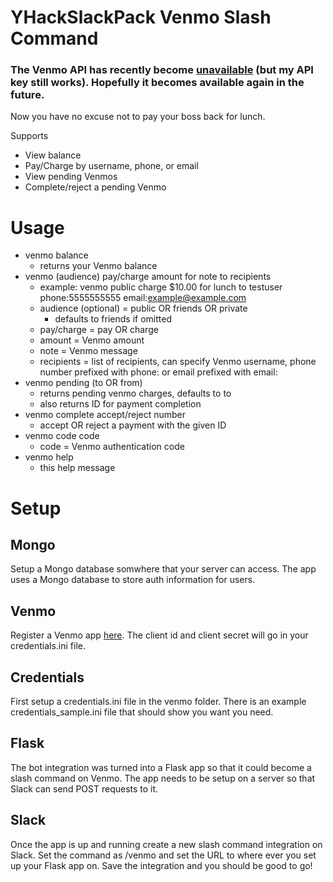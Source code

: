 # YHackSlackPack Venmo Slash Command

### The Venmo API has recently become [unavailable](https://twitter.com/venmodev/status/694304863912497152) (but my API key still works). Hopefully it becomes available again in the future.

Now you have no excuse not to pay your boss back for lunch.

Supports
- View balance
- Pay/Charge by username, phone, or email
- View pending Venmos
- Complete/reject a pending Venmo

# Usage
- venmo balance
  - returns your Venmo balance
- venmo (audience) pay/charge amount for note to recipients
  - example: venmo public charge $10.00 for lunch to testuser phone:5555555555 email:example@example.com
  - audience (optional) = public OR friends OR private
    - defaults to friends if omitted
  - pay/charge = pay OR charge
  - amount = Venmo amount
  - note = Venmo message
  - recipients = list of recipients, can specify Venmo username, phone number prefixed with phone: or email prefixed with email:
- venmo pending (to OR from)
  - returns pending venmo charges, defaults to to
  - also returns ID for payment completion
- venmo complete accept/reject number
  - accept OR reject a payment with the given ID
- venmo code code
  - code = Venmo authentication code
- venmo help
  - this help message
  
# Setup
## Mongo
Setup a Mongo database somwhere that your server can access. The app uses a Mongo database to store auth information for users.

## Venmo
Register a Venmo app [here](https://venmo.com/account/settings/developer). The client id and client secret will go in your credentials.ini file.

## Credentials
First setup a credentials.ini file in the venmo folder. There is an example credentials_sample.ini file that should show you want you need.

## Flask
The bot integration was turned into a Flask app so that it could become a slash command on Venmo. The app needs to be setup on a server so that Slack can send POST requests to it.

## Slack
Once the app is up and running create a new slash command integration on Slack. Set the command as /venmo and set the URL to where ever you set up your Flask app on. Save the integration and you should be good to go!
